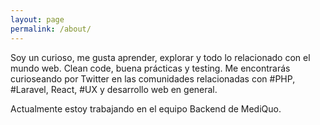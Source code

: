 ```yaml
---
layout: page
permalink: /about/
---
```


Soy un curioso, me gusta aprender, explorar y todo lo relacionado con el mundo web. Clean code, buena prácticas y testing. Me encontrarás curioseando por Twitter en las comunidades relacionadas con #PHP, #Laravel, React, #UX y desarrollo web en general.

Actualmente estoy trabajando en el equipo Backend de MediQuo.
